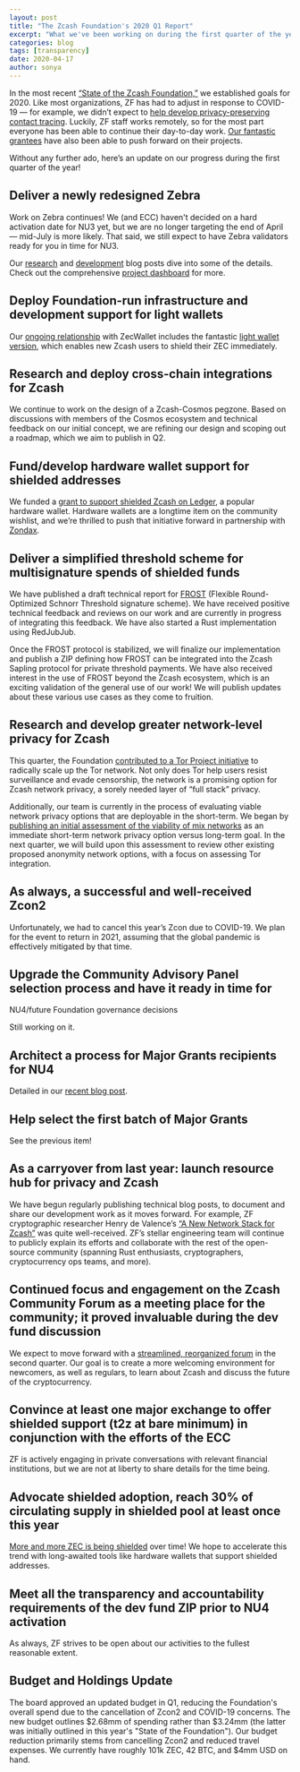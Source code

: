 ```yaml
---
layout: post
title: "The Zcash Foundation's 2020 Q1 Report"
excerpt: "What we've been working on during the first quarter of the year."
categories: blog
tags: [transparency]
date: 2020-04-17
author: sonya
---
```


In the most recent [“State of the Zcash Foundation,”](https://www.zfnd.org/blog/foundation-in-2020/) we established goals for 2020. Like most organizations, ZF has had to adjust in response to COVID-19 — for example, we didn’t expect to [help develop privacy-preserving contact tracing](https://www.zfnd.org/blog/tcn-coalition/). Luckily, ZF staff works remotely, so for the most part everyone has been able to continue their day-to-day work. [Our fantastic grantees](https://grants.zfnd.org/proposals/?filter=with_funding) have also been able to push forward on their projects.

Without any further ado, here’s an update on our progress during the first quarter of the year!

## Deliver a newly redesigned Zebra

Work on Zebra continues! We (and ECC) haven't decided on a hard activation date for NU3 yet, but we are no longer targeting the end of April — mid-July is more likely. That said, we still expect to have Zebra validators ready for you in time for NU3.

Our [research](https://www.zfnd.org/tags/#research) and [development](https://www.zfnd.org/tags/#development) blog posts dive into some of the details. Check out the comprehensive [project dashboard](https://github.com/ZcashFoundation/zebra/projects/1#column-6927594) for more.

## Deploy Foundation-run infrastructure and development support for light wallets

Our [ongoing relationship](https://grants.zfnd.org/profile/1353890556) with ZecWallet includes the fantastic [light wallet version](https://github.com/adityapk00/zecwallet-lite), which enables new Zcash users to shield their ZEC immediately. 

## Research and deploy cross-chain integrations for Zcash

We continue to work on the design of a Zcash-Cosmos pegzone. Based on discussions with members of the Cosmos ecosystem and technical feedback on our initial concept, we are refining our design and scoping out a roadmap, which we aim to publish in Q2.

## Fund/develop hardware wallet support for shielded addresses

We funded a [grant to support shielded Zcash on Ledger](https://grants.zfnd.org/proposals/310598051-new-zcash-ledger-app-integration), a popular hardware wallet. Hardware wallets are a longtime item on the community wishlist, and we’re thrilled to push that initiative forward in partnership with [Zondax](https://zondax.ch/).

## Deliver a simplified threshold scheme for multisignature spends of shielded funds

We have published a draft technical report for [FROST](https://crysp.uwaterloo.ca/software/frost/) (Flexible Round-Optimized Schnorr Threshold signature scheme). We have received positive technical feedback and reviews on our work and are currently in progress of integrating this feedback. We have also started a Rust implementation using RedJubJub.

Once the FROST protocol is stabilized, we will finalize our implementation and publish a ZIP defining how FROST can be integrated into the Zcash Sapling protocol for private threshold payments. We have also received interest in the use of FROST beyond the Zcash ecosystem, which is an exciting validation of the general use of our work! We will publish updates about these various use cases as they come to fruition.

## Research and develop greater network-level privacy for Zcash

This quarter, the Foundation [contributed to a Tor Project initiative](https://grants.zfnd.org/proposals/1642205075-walking-onions-scaling-the-tor-network) to radically scale up the Tor network. Not only does Tor help users resist surveillance and evade censorship, the network is a promising option for Zcash network privacy, a sorely needed layer of “full stack” privacy.

Additionally, our team is currently in the process of evaluating viable network privacy options that are deployable in the short-term. We began by [publishing an initial assessment of the viability of mix networks](https://www.zfnd.org/blog/mixnet-production-readiness/) as an immediate short-term network privacy option versus long-term goal. In the next quarter, we will build upon this assessment to review other existing proposed anonymity network options, with a focus on assessing Tor integration.

## As always, a successful and well-received Zcon2

Unfortunately, we had to cancel this year’s Zcon due to COVID-19. We plan for the event to return in 2021, assuming that the global pandemic is effectively mitigated by that time.

## Upgrade the Community Advisory Panel selection process and have it ready in time for 
NU4/future Foundation governance decisions

Still working on it.

## Architect a process for Major Grants recipients for NU4

Detailed in our [recent blog post](https://www.zfnd.org/blog/major-grants-review-committee-selection-process/).

## Help select the first batch of Major Grants

See the previous item!

## As a carryover from last year: launch resource hub for privacy and Zcash

We have begun regularly publishing technical blog posts, to document and share our development work as it moves forward. For example, ZF cryptographic researcher Henry de Valence’s [“A New Network Stack for Zcash”](https://www.zfnd.org/blog/a-new-network-stack-for-zcash/) was quite well-received. ZF’s stellar engineering team will continue to publicly explain its efforts and collaborate with the rest of the open-source community (spanning Rust enthusiasts, cryptographers, cryptocurrency ops teams, and more).

## Continued focus and engagement on the Zcash Community Forum as a meeting place for the community; it proved invaluable during the dev fund discussion

We expect to move forward with a [streamlined, reorganized forum](https://forum.zcashcommunity.com/t/forum-reorganization-suggestions/34551) in the second quarter. Our goal is to create a more welcoming environment for newcomers, as well as regulars, to learn about Zcash and discuss the future of the cryptocurrency.

## Convince at least one major exchange to offer shielded support (t2z at bare minimum) in conjunction with the efforts of the ECC

ZF is actively engaging in private conversations with relevant financial institutions, but we are not at liberty to share details for the time being.

## Advocate shielded adoption, reach 30% of circulating supply in shielded pool at least once this year

[More and more ZEC is being shielded](https://twitter.com/mineZcash/status/1246488884676104192) over time! We hope to accelerate this trend with long-awaited tools like hardware wallets that support shielded addresses.

## Meet all the transparency and accountability requirements of the dev fund ZIP prior to NU4 activation

As always, ZF strives to be open about our activities to the fullest reasonable extent.

## Budget and Holdings Update

The board approved an updated budget in Q1, reducing the Foundation's overall spend due to the cancellation of Zcon2 and COVID-19 concerns. The new budget outlines $2.68mm of spending rather than $3.24mm (the latter was initially outlined in this year's "State of the Foundation"). Our budget reduction primarily stems from cancelling Zcon2 and reduced travel expenses. We currently have roughly 101k ZEC, 42 BTC, and $4mm USD on hand.
